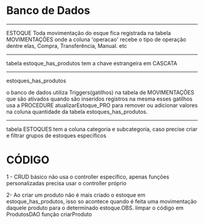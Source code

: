 Banco de Dados
=============================

--------------------------------------------------
ESTOQUE
Toda movimentação do esque fica registrada na tabela MOVIMENTAÇÕES
onde a coluna 'operacao' recebe o tipo de operação dentre elas, Compra, Transferência, Manual. etc


--------------------------------------------------
tabela estoque_has_produtos 
tem a chave estrangeira em CASCATA


--------------------------------------------------
estoques_has_produtos

o banco de dados utiliza Triggers(gatilhos) na tabela de MOVIMENTAÇÕES 
que são ativados quando são inseridos registros na mesma esses gatilhos usa a
PROCEDURE atualizarEstoque_PRO para remover ou adicionar valores na coluna quantidade 
da tabela estoques_has_produtos.


--------------------------------------------------

tabela ESTOQUES tem a coluna categoria e subcategoria, caso 
precise criar e filtrar grupos de estoques específicos



CÓDIGO
==============================================================================
1 - CRUD básico não usa o controller específico, apenas funções personalizadas precisa usar o controller próprio

2- Ao criar um produto não é mais criado o estoque em estoque_has_produtos, isso so acontece quando é feita uma movimentação
daquele produto para o determinado estoque.OBS. limpar o código em ProdutosDAO função criarProduto


